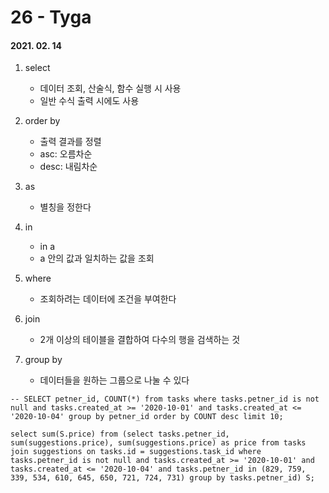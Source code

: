 26 - Tyga
========
#### 2021. 02. 14

1. select
    - 데이터 조회, 산술식, 함수 실행 시 사용
    - 일반 수식 출력 시에도 사용

2. order by
    - 출력 결과를 정렬
    - asc: 오름차순
    - desc: 내림차순

3. as
    - 별칭을 정한다

4. in
    - in a
    - a 안의 값과 일치하는 값을 조회

5. where
    - 조회하려는 데이터에 조건을 부여한다

6. join
    - 2개 이상의 테이블을 결합하여 다수의 행을 검색하는 것

7. group by
    - 데이터들을 원하는 그룹으로 나눌 수 있다

```
-- SELECT petner_id, COUNT(*) from tasks where tasks.petner_id is not null and tasks.created_at >= '2020-10-01' and tasks.created_at <= '2020-10-04' group by petner_id order by COUNT desc limit 10;

select sum(S.price) from (select tasks.petner_id, sum(suggestions.price), sum(suggestions.price) as price from tasks join suggestions on tasks.id = suggestions.task_id where tasks.petner_id is not null and tasks.created_at >= '2020-10-01' and tasks.created_at <= '2020-10-04' and tasks.petner_id in (829, 759, 339, 534, 610, 645, 650, 721, 724, 731) group by tasks.petner_id) S;
```
    

